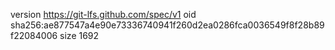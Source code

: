 version https://git-lfs.github.com/spec/v1
oid sha256:ae877547a4e90e73336740941f260d2ea0286fca0036549f8f28b89f22084006
size 1692

